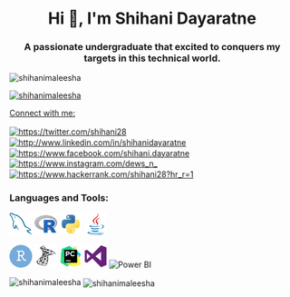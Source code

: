 <h1 align="center">Hi 👋, I'm Shihani Dayaratne</h1>
<h3 align="center">A passionate undergraduate that excited to conquers my targets in this technical world.</h3>


<p align="left"> <img src="https://komarev.com/ghpvc/?username=shihanimaleesha&label=Profile%20views&color=0e75b6&style=flat" alt="shihanimaleesha" /> </p>

<p align="left"> <a href="https://github.com/ryo-ma/github-profile-trophy"><img src="https://github-profile-trophy.vercel.app/?username=shihanimaleesha" alt="shihanimaleesha" /></a> </p>

<p align="left"> <a href="https://twitter.com/https://twitter.com/shihanidayaratne" target="blank"><img 
- 📫 How to reach me **shihani28@outlook.com**

<h3 align="left">Connect with me:</h3>
<p align="left">
<a href="https://twitter.com/shihani28" target="blank"><img align="center" src="https://raw.githubusercontent.com/rahuldkjain/github-profile-readme-generator/master/src/images/icons/Social/twitter.svg" alt="https://twitter.com/shihani28" height="30" width="40" /></a>
<a href="https://www.linkedin.com/in/shihani-dayaratne-0407a221b/" target="blank"><img align="center" src="https://raw.githubusercontent.com/rahuldkjain/github-profile-readme-generator/master/src/images/icons/Social/linked-in-alt.svg" alt="http://www.linkedin.com/in/shihanidayaratne" height="30" width="40" /></a>
<a href="https://www.facebook.com/public/Shirani-Dayaratne" target="blank"><img align="center" src="https://raw.githubusercontent.com/rahuldkjain/github-profile-readme-generator/master/src/images/icons/Social/facebook.svg" alt="https://www.facebook.com/shihani.dayaratne" height="30" width="40" /></a>
<a href="https://www.instagram.com/shi_haa_nii" target="blank"><img align="center" src="https://raw.githubusercontent.com/rahuldkjain/github-profile-readme-generator/master/src/images/icons/Social/instagram.svg" alt="https://www.instagram.com/dews_n_" height="30" width="40" /></a>
<a href="https://www.hackerrank.com/shihani28?hr_r=1" target="blank"><img align="center" src="https://raw.githubusercontent.com/rahuldkjain/github-profile-readme-generator/master/src/images/icons/Social/hackerrank.svg" alt="https://www.hackerrank.com/shihani28?hr_r=1" height="30" width="40" /></a>
</p>

<h3 align="left">Languages and Tools:</h3>
<p align="left">
   <img src="https://raw.githubusercontent.com/devicons/devicon/master/icons/mysql/mysql-original.svg" alt="T-SQL" width="40" height="40"/>
   <img src="https://raw.githubusercontent.com/devicons/devicon/master/icons/r/r-original.svg" alt="R" width="40" height="40"/>
   <img src="https://raw.githubusercontent.com/devicons/devicon/master/icons/python/python-original.svg" alt="Python" width="40" height="40"/>
   <img src="https://raw.githubusercontent.com/devicons/devicon/master/icons/java/java-original.svg" alt="Java" width="40" height="40"/>
</p>
<p align="left">
   <img src="https://raw.githubusercontent.com/devicons/devicon/master/icons/rstudio/rstudio-original.svg" alt="RStudio" width="40" height="40"/>
   <img src="https://raw.githubusercontent.com/devicons/devicon/master/icons/microsoftsqlserver/microsoftsqlserver-plain.svg" alt="MS SQL" width="40" height="40"/>
   <img src="https://raw.githubusercontent.com/devicons/devicon/master/icons/pycharm/pycharm-original.svg" alt="PyCharm" width="40" height="40"/>
   <img src="https://raw.githubusercontent.com/devicons/devicon/master/icons/visualstudio/visualstudio-plain.svg" alt="VS Code" width="40" height="40"/>
   <img src="https://raw.githubusercontent.com/devicons/devicon/master/icons/powerbi/powerbi-plain.svg" alt="Power BI" width="40" height="40"/>
</p>




<p><img align="left" src="https://github-readme-stats.vercel.app/api/top-langs?username=shihanimaleesha&show_icons=true&locale=en&layout=compact" alt="shihanimaleesha" /></p>

<p>&nbsp;<img align="center" src="https://github-readme-stats.vercel.app/api?username=shihanimaleesha&show_icons=true&locale=en" alt="shihanimaleesha" /></p>



